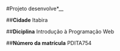 #Projeto desenvolve*__

##__Cidade__
Itabira

##__Diciplina__
Introdução à Programação Web

##__Número da matrícula__
PDITA754
